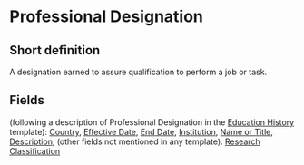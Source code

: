# Professional Designation
## Short definition
A designation earned to assure qualification to perform a job or task.
## Fields
(following a description of Professional Designation in the [Education History](../Templates/Education%20History.md) template):
[Country](../Object-Fields/Professional%20Designation/Country.md),
[Effective Date](../Object-Fields/Professional%20Designation/Effective%20Date.md),
[End Date](../Object-Fields/Professional%20Designation/End%20Date.md),
[Institution](../Object-Fields/Professional%20Designation/Institution.md),
[Name or Title](../Object-Fields/Professional%20Designation/Name%20or%20Title.md),
[Description](../Object-Fields/Professional%20Designation/Description.md),
(other fields not mentioned in any template):
[Research Classification](../Object-Fields/Professional%20Designation/Research%20Classification.md)
